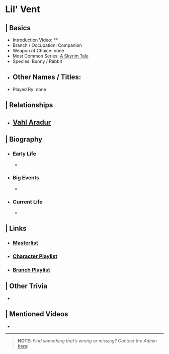 # Lil' Vent  


## | Basics  
- Introduction Video: **  
- Branch / Occupation: Companion  
- Weapon of Choice: none  
- Most Common Series: [A Skyrim Tale](6.Series/Tale_Series.html)  
- Species: Bunny / Rabbit  
- Other Names / Titles:   
  -   
- Played By: none  


## | Relationships  
- [**Vahl Aradur**](5.Characters/Vahl_Aradur.html)  
  -  


## | Biography  
- ### Early Life  
  -   
- ### Big Events  
  -   
- ### Current Life  
  -   

 
## | Links  
- ### [Masterlist]()  
- ### [Character Playlist]()  
- ### [Branch Playlist]()  


## | Other Trivia  
-   

## | Mentioned Videos
- []()

----

> **NOTE:** *Find something that’s wrong or missing? Contact the Admin [here](./chapter_2.md)!*